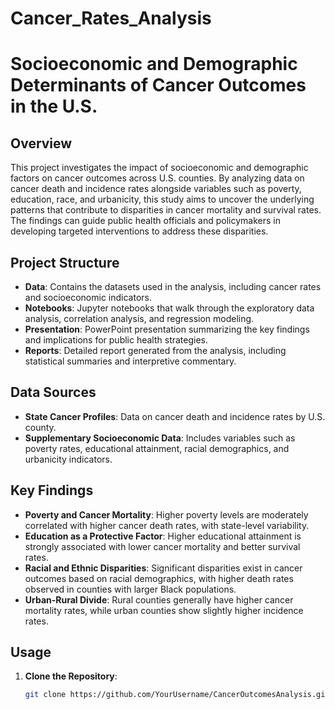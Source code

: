 # Cancer_Rates_Analysis
# Socioeconomic and Demographic Determinants of Cancer Outcomes in the U.S.

## Overview

This project investigates the impact of socioeconomic and demographic factors on cancer outcomes across U.S. counties. By analyzing data on cancer death and incidence rates alongside variables such as poverty, education, race, and urbanicity, this study aims to uncover the underlying patterns that contribute to disparities in cancer mortality and survival rates. The findings can guide public health officials and policymakers in developing targeted interventions to address these disparities.

## Project Structure

- **Data**: Contains the datasets used in the analysis, including cancer rates and socioeconomic indicators.
- **Notebooks**: Jupyter notebooks that walk through the exploratory data analysis, correlation analysis, and regression modeling.
- **Presentation**: PowerPoint presentation summarizing the key findings and implications for public health strategies.
- **Reports**: Detailed report generated from the analysis, including statistical summaries and interpretive commentary.

## Data Sources

- **State Cancer Profiles**: Data on cancer death and incidence rates by U.S. county.
- **Supplementary Socioeconomic Data**: Includes variables such as poverty rates, educational attainment, racial demographics, and urbanicity indicators.

## Key Findings

- **Poverty and Cancer Mortality**: Higher poverty levels are moderately correlated with higher cancer death rates, with state-level variability.
- **Education as a Protective Factor**: Higher educational attainment is strongly associated with lower cancer mortality and better survival rates.
- **Racial and Ethnic Disparities**: Significant disparities exist in cancer outcomes based on racial demographics, with higher death rates observed in counties with larger Black populations.
- **Urban-Rural Divide**: Rural counties generally have higher cancer mortality rates, while urban counties show slightly higher incidence rates.

## Usage

1. **Clone the Repository**:  
   ```bash
   git clone https://github.com/YourUsername/CancerOutcomesAnalysis.git
